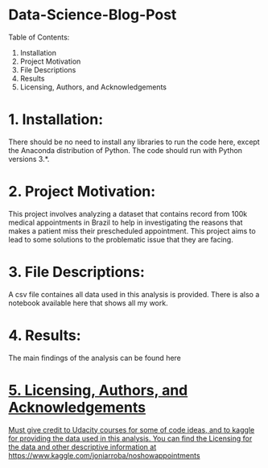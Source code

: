 # Data-Science-Blog-Post

Table of Contents:

1. Installation
2. Project Motivation
3. File Descriptions
4. Results
5. Licensing, Authors, and Acknowledgements

# 1. Installation:

There should be no need to install any libraries to run the code here, except the Anaconda distribution of Python. The code should run with Python versions 3.*.

# 2. Project Motivation:

This project involves analyzing a dataset that contains record from 100k medical appointments in Brazil to help in investigating the reasons that makes a patient miss their prescheduled appointment. This project aims to lead to some solutions to the problematic issue that they are facing.

# 3. File Descriptions:

A csv file containes all data used in this analysis is provided.
There is also a notebook available here that shows all my work.

# 4. Results:

The main findings of the analysis can be found here <a href="https://medium.com/@byooon1990/what-make-patients-show-up-not-show-up-to-their-pre-scheduled-appointment-2d85c9bc29e6" a>

# 5. Licensing, Authors, and Acknowledgements

Must give credit to Udacity courses for some of code ideas, and to kaggle for providing the data used in this analysis. You can find the Licensing for the data and other descriptive information at https://www.kaggle.com/joniarroba/noshowappointments
